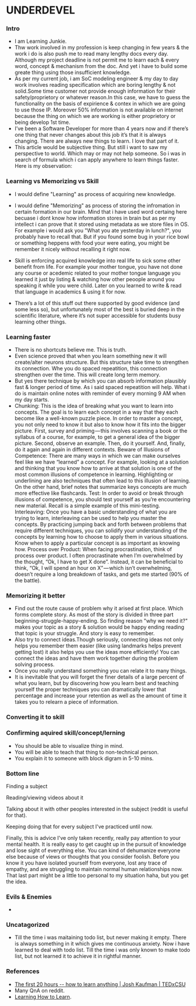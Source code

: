 # UNDERDEVEL
### Intro
- I am Learning Junkie.
- Thw work involved in my profession is keep changing in few years & the work i do is also push me to read many lengthy docs every day. Although my project deadline is not permit me to learn each & every word, concept & mechanism from the doc. And yet i have to build some greate thing using those insufficient knowledge.
- As per my current job, i am SoC modeling engineer & my day to day work involves reading specification which are boring lengthy & not solid.Some time customer not provide enough information for their safety/proprietory or whatever reason.In this case, we have to guess the functionality on the basis of expirience & contex in which we are going to use those IP. Moreover 50% information is not available on internet because the thing on which we are working is either proprietory or being develop 1st time.
- I’ve been a Software Developer for more than 4 years now and if there’s one thing that never changes about this job it’s that it is always changing. There are always new things to learn. I love that part of it.
- This article would be subjective thing. But still i want to saw my perspective to world. Which may or may not help someone. So i was in search of formula which i can apply anywhere to learn things faster. Here is my observation:
### Learning vs Memorizing vs Skill
- I would define "Learning" as process of acquiring new knowledge.
- I would define "Memorizing" as process of storing the infromation in certain formation in our brain. Mind that i have used word certaing here becuase i dont know how information stores in brain but as per my intellect i can prove that it stored using metadata as we store files in OS. For example i would ask you "What you ate yesterday in lunch?", you probably have to recall that. But if you found some bug in your rice bowl or something heppens with food your were eating, you might be remember it nicely without recalling it right now.
- Skill is enforcing acquired knowledge into real life to sick some other benefit from life. For example your mother tongue, you have not done any course or acedemic related to your mother tongue language you learned it just by listing & watching how other peoople around you speaking it while you were child. Later on you learned to write & read that language in academics & using it for now. 

- There’s a lot of this stuff out there supported by good evidence (and some less so), but unfortunately most of the best is buried deep in the scientific literature, where it’s not super accessible for students busy learning other things.
### Learning faster
- There is no shortcuts believe me. This is truth.
- Even science proved that when you learn something new it will create/alter neurons structure. But this structure take time to strengthen its connection. Whe you do spaced repeatition, this connection strengthen over the time. This will create long term memory.
- But yes there technique by which you can absorb information plausibly fast & longer period of time. As i said spaced repeatition will help. What i do is maintain online notes with reminder of every morning 9 AM when my day starts.
- Chunking: This is the idea of breaking what you want to learn into concepts. The goal is to learn each concept in a way that they each become like a well-known puzzle piece. In order to master a concept, you not only need to know it but also to know how it fits into the bigger picture. First, survey and priming — this involves scanning a book or the syllabus of a course, for example, to get a general idea of the bigger picture. Second, observe an example. Then, do it yourself. And, finally, do it again and again in different contexts.
Beware of Illusions of Competence: There are many ways in which we can make ourselves feel like we have “learned” a concept. For example, looking at a solution and thinking that you know how to arrive at that solution is one of the most common illusions of competence in learning. Highlighting or underlining are also techniques that often lead to this illusion of learning. On the other hand, brief notes that summarize keys concepts are much more effective like flashcards.
Test: In order to avoid or break through illusions of competence, you should test yourself as you’re encountering new material. Recall is a simple example of this mini-testing.
Interleaving: Once you have a basic understanding of what you are trying to learn, interleaving can be used to help you master the concepts. By practicing jumping back and forth between problems that require different techniques, you can solidify your understanding of the concepts by learning how to choose to apply them in various situations. Know when to apply a particular concept is as important as knowing how.
Process over Product: When facing procrastination, think of process over product. I often procrastinate when I’m overwhelmed by the thought, “Ok, I have to get X done”. Instead, it can be beneficial to think, “Ok, I will spend an hour on X” — which isn’t overwhelming, doesn’t require a long breakdown of tasks, and gets me started (90% of the battle).

### Memorizing it better
- Find out the route cause of problem why it arised at first place. Which forms complete story. As most of the story is divided in three part beginning-struggle-happy-ending. So finding reason "why we need it?" makes your topic as a story & solution would be happy ending reading that topic is your struggle. And story is easy to remember.
- Also try to connect ideas.Though seriously, connecting ideas not only helps you remember them easier (like using landmarks helps prevent getting lost) it also helps you use the ideas more efficiently! You can connect the ideas and have them work together during the problem solving process.
- Once you really understand something you can relate it to many things.
- It is inevitable that you will forget the finer details of a large percent of what you learn, but by discovering how you learn best and teaching yourself the proper techniques you can dramatically lower that percentage and increase your retention as well as the amount of time it takes you to relearn a piece of information.

### Converting it to skill


### Confirming aquired skill/concept/lerning
- You should be able to visualize thing in mind.
- You will be able to teach that thing to non-technical person.
- You explain it to someone with block digram in 5-10 mins.

### Bottom line
Finding a subject

Reading/viewing videos about it

Talking about it with other peoples interested in the subject (reddit is useful for that).

Keeping doing that for every subject I've practiced until now.


Finally, this is advice I've only taken recently, really pay attention to your mental health. It is really easy to get caught up in the pursuit of knowledge and lose sight of everything else. You can kind of dehumanize everyone else because of views or thoughts that you consider foolish. Before you know it you have isolated yourself from everyone, lost any trace of empathy, and are struggling to maintain normal human relationships now. That last part might be a little too personal to my situation haha, but you get the idea.

### Evils & Enemies
- 

### Uncatagorized
- Till the time i was maitaining todo list, but never making it empty. There is always something in it which gives me continuous anxiety. Now i have learned to deal with todo list. Till the time i was only known to make todo list, but not learned it to achieve it in rightful manner. 

### References
- [The first 20 hours -- how to learn anything | Josh Kaufman | TEDxCSU](https://www.youtube.com/watch?v=5MgBikgcWnY&index=4&list=WL)
- Many QnA on reddit.
- [Learning How to Learn](https://www.coursera.org/learn/learning-how-to-learn).
